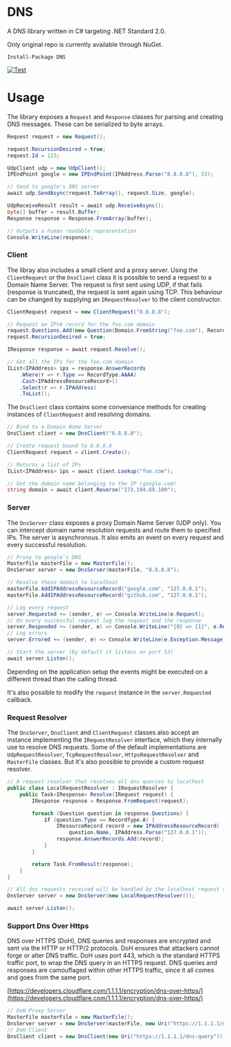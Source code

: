 ﻿# DNS

A DNS library written in C# targeting .NET Standard 2.0.

Only original repo is currently available through NuGet.

	Install-Package DNS

[![Test](https://github.com/jgilm/dns/actions/workflows/test.yml/badge.svg)](https://github.com/jgilm/dns/actions/workflows/test.yml)

# Usage

The library exposes a `Request` and `Response` classes for parsing and creating DNS messages. These can be serialized to byte arrays.

```C#
Request request = new Request();

request.RecursionDesired = true;
request.Id = 123;

UdpClient udp = new UdpClient();
IPEndPoint google = new IPEndPoint(IPAddress.Parse("8.8.8.8"), 53);

// Send to google's DNS server
await udp.SendAsync(request.ToArray(), request.Size, google);

UdpReceiveResult result = await udp.ReceiveAsync();
byte[] buffer = result.Buffer;
Response response = Response.FromArray(buffer);

// Outputs a human readable representation
Console.WriteLine(response);
```

### Client

The libray also includes a small client and a proxy server. Using the `ClientRequest` or the `DnsClient` class it is possible to send a request to a Domain Name Server. The request is first sent using UDP, if that fails (response is truncated), the request is sent again using TCP. This behaviour can be changed by supplying an `IRequestResolver` to the client constructor.

```C#
ClientRequest request = new ClientRequest("8.8.8.8");

// Request an IPv6 record for the foo.com domain
request.Questions.Add(new Question(Domain.FromString("foo.com"), RecordType.AAAA));
request.RecursionDesired = true;

IResponse response = await request.Resolve();

// Get all the IPs for the foo.com domain
IList<IPAddress> ips = response.AnswerRecords
	.Where(r => r.Type == RecordType.AAAA)
	.Cast<IPAddressResourceRecord>()
	.Select(r => r.IPAddress)
	.ToList();
```

The `DnsClient` class contains some conveniance methods for creating instances of `ClientRequest` and resolving domains.

```C#
// Bind to a Domain Name Server
DnsClient client = new DnsClient("8.8.8.8");

// Create request bound to 8.8.8.8
ClientRequest request = client.Create();

// Returns a list of IPs
IList<IPAddress> ips = await client.Lookup("foo.com");

// Get the domain name belonging to the IP (google.com)
string domain = await client.Reverse("173.194.69.100");
```

### Server

The `DnsServer` class exposes a proxy Domain Name Server (UDP only). You can intercept domain name resolution requests and route them to specified IPs. The server is asynchronous. It also emits an event on every request and every successful resolution.

```C#
// Proxy to google's DNS
MasterFile masterFile = new MasterFile();
DnsServer server = new DnsServer(masterFile, "8.8.8.8");

// Resolve these domain to localhost
masterFile.AddIPAddressResourceRecord("google.com", "127.0.0.1");
masterFile.AddIPAddressResourceRecord("github.com", "127.0.0.1");

// Log every request
server.Requested += (sender, e) => Console.WriteLine(e.Request);
// On every successful request log the request and the response
server.Responded += (sender, e) => Console.WriteLine("{0} => {1}", e.Request, e.Response);
// Log errors
server.Errored += (sender, e) => Console.WriteLine(e.Exception.Message);

// Start the server (by default it listens on port 53)
await server.Listen();
```

Depending on the application setup the events might be executed on a different thread than the calling thread.

It's also possible to modify the `request` instance in the `server.Requested` callback.

### Request Resolver

The `DnsServer`, `DnsClient` and `ClientRequest` classes also accept an instance implementing the `IRequestResolver` interface, which they internally use to resolve DNS requests. Some of the default implementations are `UdpRequestResolver`, `TcpRequestResolver`, `HttpsRequestResolver` and `MasterFile` classes. But it's also possible to provide a custom request resolver.

```C#
// A request resolver that resolves all dns queries to localhost
public class LocalRequestResolver : IRequestResolver {
	public Task<IResponse> Resolve(IRequest request) {
		IResponse response = Response.FromRequest(request);

		foreach (Question question in response.Questions) {
			if (question.Type == RecordType.A) {
				IResourceRecord record = new IPAddressResourceRecord(
					question.Name, IPAddress.Parse("127.0.0.1"));
				response.AnswerRecords.Add(record);
			}
		}

		return Task.FromResult(response);
	}
}

// All dns requests received will be handled by the localhost request resolver
DnsServer server = new DnsServer(new LocalRequestResolver());

await server.Listen();
```

### Support Dns Over Https

DNS over HTTPS (DoH), DNS queries and responses are encrypted and sent via the HTTP or HTTP/2 protocols. DoH ensures that attackers cannot forge or alter DNS traffic. DoH uses port 443, which is the standard HTTPS traffic port, to wrap the DNS query in an HTTPS request. DNS queries and responses are camouflaged within other HTTPS traffic, since it all comes and goes from the same port.

[https://developers.cloudflare.com/1.1.1.1/encryption/dns-over-https/](https://developers.cloudflare.com/1.1.1.1/encryption/dns-over-https/)

```C#
// DoH Proxy Server
MasterFile masterFile = new MasterFile();
DnsServer server = new DnsServer(masterFile, new Uri("https://1.1.1.1/dns-query"));
// DoH Client
DnsClient client = new DnsClient(new Uri("https://1.1.1.1/dns-query"))
```
